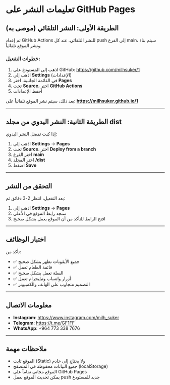 # تعليمات النشر على GitHub Pages

## الطريقة الأولى: النشر التلقائي (موصى به)

تم إعداد GitHub Actions للنشر التلقائي. عند كل push إلى الفرع main، سيتم بناء ونشر الموقع تلقائياً.

### خطوات التفعيل:

1. اذهب إلى المستودع على GitHub: https://github.com/milhsuker/1
2. اذهب إلى **Settings** (الإعدادات)
3. في القائمة الجانبية، اختر **Pages**
4. تحت **Source**، اختر **GitHub Actions**
5. احفظ الإعدادات

بعد ذلك، سيتم نشر الموقع تلقائياً على:
**https://milhsuker.github.io/1**

---

## الطريقة الثانية: النشر اليدوي من مجلد dist

إذا كنت تفضل النشر اليدوي:

1. اذهب إلى **Settings** → **Pages**
2. تحت **Source**، اختر **Deploy from a branch**
3. اختر الفرع **main**
4. اختر المجلد **/dist**
5. اضغط **Save**

---

## التحقق من النشر

بعد التفعيل، انتظر 2-3 دقائق ثم:

1. اذهب إلى **Settings** → **Pages**
2. ستجد رابط الموقع في الأعلى
3. افتح الرابط للتأكد من أن الموقع يعمل بشكل صحيح

---

## اختبار الوظائف

تأكد من:
- ✅ جميع الأيقونات تظهر بشكل صحيح
- ✅ قائمة الطعام تعمل
- ✅ السلة تعمل بشكل صحيح
- ✅ أزرار واتساب وتيليجرام تعمل
- ✅ التصميم متجاوب على الهاتف والكمبيوتر

---

## معلومات الاتصال

- **Instagram**: https://www.instagram.com/milh_suker
- **Telegram**: https://t.me/GF1FF
- **WhatsApp**: +964 773 338 7676

---

## ملاحظات مهمة

- الموقع ثابت (Static) ولا يحتاج إلى خادم
- جميع البيانات محفوظة في المتصفح (localStorage)
- الموقع مجاني تماماً على GitHub Pages
- يمكن تحديث الموقع بعمل push جديد للمستودع
